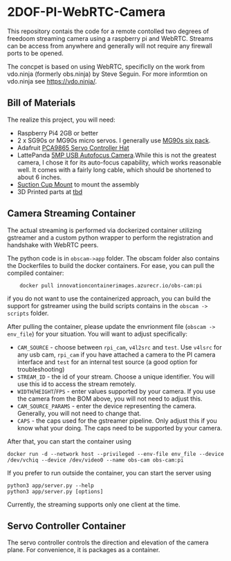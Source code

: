 # 2DOF-PI-WebRTC-Camera

This repository contais the code for a remote contolled two degrees of freedoom streaming camera using a raspberry pi and WebRTC. Streams can be access from anywhere and generally will not require any firewall ports to be opened. 

The concpet is based on using WebRTC, specificlly on the work from vdo.ninja (formerly obs.ninja) by Steve Seguin. For more informtion on vdo.ninja see https://vdo.ninja/.

## Bill of Materials

The realize this project, you will need:
 - Raspberry Pi4 2GB or better
 - 2 x SG90s or MG90s micro servos. I generally use [MG90s six pack](https://www.amazon.com/gp/product/B07F7VJQL5/ref=ox_sc_act_title_1?smid=A1NOQTMMT39TJ0&psc=1).
 - Adafruit [PCA9865 Servo Controller Hat](https://www.amazon.com/gp/product/B00SI1SPHS/ref=ppx_yo_dt_b_search_asin_title?ie=UTF8&psc=1)
 - LattePanda [5MP USB Autofocus Camera](https://www.amazon.com/gp/product/B082SKDTXZ/ref=ppx_yo_dt_b_search_asin_title?ie=UTF8&psc=1).While this is not the greatest camera, I chose it for its auto-focus capability, which works reasonable well. It comes with a fairly long cable, which should be shortened to about 6 inches. 
 - [Suction Cup Mount](https://www.amazon.com/gp/product/B07W7H121C/ref=ppx_yo_dt_b_search_asin_title?ie=UTF8&psc=1) to mount the assembly
 - 3D Printed parts at [tbd](http://8.8.8.8)

## Camera Streaming Container

The actual streaming is performed via dockerized container utilizing gstreamer and a custom python wrapper to perform the registration and handshake with WebRTC peers. 

The python code is in ```obscam->app``` folder. The obscam folder also contains the Dockerfiles to build the docker containers. For ease, you can pull the compiled container:
```
    docker pull innovationcontainerimages.azurecr.io/obs-cam:pi
```
if you do not want to use the containerized approach, you can build the support for gstreamer using the build scripts contains in the ```obscam -> scripts``` folder.

After pulling the container, please update the envrionment file (```obscam -> env_file```) for your situation. You will want to adjust specifically:

- ```CAM_SOURCE``` - choose between ```rpi_cam```, ```v4l2src``` and ```test```. Use ```v4lsrc``` for any usb cam, ```rpi_cam``` if you have attached a camera to the PI camera interface and ```test``` for an internal test source (a good option for troubleshooting)
- ```STREAM_ID``` - the id of your stream. Choose a unique identifier. You will use this id to access the stream remotely. 
- ```WIDTH```/```HEIGHT```/```FPS``` - enter values supported by your camera. If you use the camera from the BOM above, you will not need to adjust this. 
- ```CAM_SOURCE_PARAMS``` - enter the device representing the camera. Generally, you will not need to change that. 
- ```CAPS``` - the caps used for the gstreamer pipeline. Only adjust this if you know what your doing. The caps need to be supported by your camera. 

After that, you can start the container using 

```
docker run -d --network host --privileged --env-file env_file --device /dev/vchiq --device /dev/video0 --name obs-cam obs-cam:pi
```
If you prefer to run outside the container, you can start the server using 
```
python3 app/server.py --help
python3 app/server.py [options]
``` 

Currently, the streaming supports only one client at the time. 

## Servo Controller Container

The servo controller controls the direction and elevation of the camera plane. For convenience, it is packages as a container. 